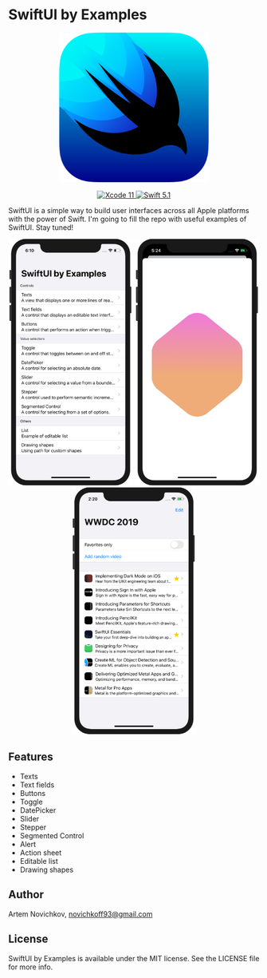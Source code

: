 # SwiftUI by Examples

<p align="center">
  <img src=".github/logo.png" width="300" max-width="90%" alt="SwiftUI" />
</p>

<p align="center">
  <a href="https://developer.apple.com/xcode/">
    <img src="https://img.shields.io/badge/Xcode-11-green.svg" alt="Xcode 11" />
  </a>
  <a href="https://swift.org">
    <img src="https://img.shields.io/badge/Swift-5.1-green.svg" alt="Swift 5.1" />
  </a>
</p>

SwiftUI is a simple way to build user interfaces across all Apple platforms with the power of Swift. I'm going to fill the repo with useful examples of SwiftUI. Stay tuned!

<p align="center">
  <img src=".github/example1.png" width="250" max-width="90%" alt="SwiftUI" />
  <img src=".github/example2.png" width="250" max-width="90%" alt="SwiftUI" />
  <img src=".github/example3.png" width="250" max-width="90%" alt="SwiftUI" />
</p>

## Features

- Texts
- Text fields
- Buttons
- Toggle
- DatePicker
- Slider
- Stepper
- Segmented Control
- Alert
- Action sheet
- Editable list
- Drawing shapes

## Author

Artem Novichkov, novichkoff93@gmail.com

## License

SwiftUI by Examples is available under the MIT license. See the LICENSE file for more info.
